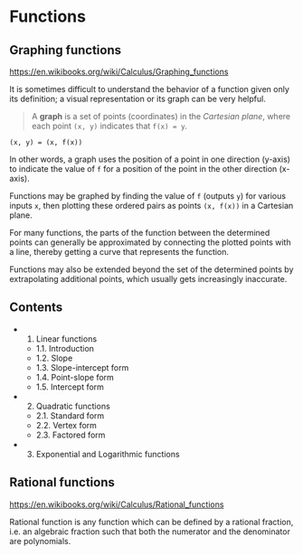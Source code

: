 # Functions

## Graphing functions

https://en.wikibooks.org/wiki/Calculus/Graphing_functions

It is sometimes difficult to understand the behavior of a function given only its definition; a visual representation or its graph can be very helpful.

>A **graph** is a set of points (coordinates) in the *Cartesian plane*, where each point `(x, y)` indicates that `f(x) = y`.

    (x, y) = (x, f(x))

In other words, a graph uses the position of a point in one direction (y-axis) to indicate the value of `f` for a position of the point in the other direction (x-axis).

Functions may be graphed by finding the value of `f` (outputs `y`) for various inputs `x`, then plotting these ordered pairs as points `(x, f(x))` in a Cartesian plane.

For many functions, the parts of the function between the determined points can generally be approximated by connecting the plotted points with a line, thereby getting a curve that represents the function.

Functions may also be extended beyond the set of the determined points by extrapolating additional points, which usually gets increasingly inaccurate.

## Contents

- 1. Linear functions
  - 1.1. Introduction
  - 1.2. Slope
  - 1.3. Slope-intercept form
  - 1.4. Point-slope form
  - 1.5. Intercept form
- 2. Quadratic functions
  - 2.1. Standard form
  - 2.2. Vertex form
  - 2.3. Factored form
- 3. Exponential and Logarithmic functions


## Rational functions

https://en.wikibooks.org/wiki/Calculus/Rational_functions

Rational function is any function which can be defined by a rational fraction, i.e. an algebraic fraction such that both the numerator and the denominator are polynomials.
